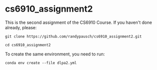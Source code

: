 # cs6910_assignment2

This is the second assignment of the CS6910 Course. If you haven't done already, please:

```
git clone https://github.com/randypausch/cs6910_assignment2.git 

```
```
cd cs6910_assignment2 

```
To create the same environment, you need to run:
```
conda env create --file dlpa2.yml

```
